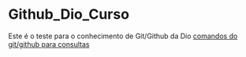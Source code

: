 # Github_Dio_Curso

Este é o teste para o conhecimento de Git/Github da Dio
[comandos do git/github para consultas](https://gist.github.com/leocomelli/2545add34e4fec21ec16)
